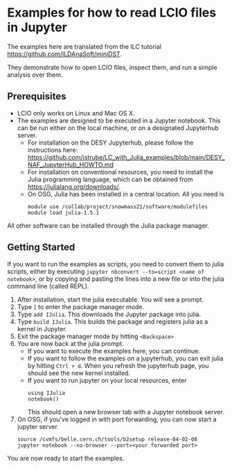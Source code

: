 # Examples for how to read LCIO files in Jupyter
The examples here are translated from the ILC tutorial https://github.com/ILDAnaSoft/miniDST.

They demonstrate how to open LCIO files, inspect them, and run a simple analysis over them.

## Prerequisites

- LCIO only works on Linux and Mac OS X.
- The examples are designed to be executed in a Jupyter notebook. This can be run either on the local machine, or on a designated Jupyterhub server.
    - For installation on the DESY Jupyterhub, please follow the instructions here: https://github.com/jstrube/LC_with_Julia_examples/blob/main/DESY_NAF_JupyterHub_HOWTO.md
    - For installation on conventional resources, you need to install the Julia programming language, which can be obtained from https://julialang.org/downloads/.
    - On OSG, Julia has been installed in a central location. All you need is
      ```
      module use /collab/project/snowmass21/software/modulefiles
      module load julia-1.5.1
      ```

All other software can be installed through the Julia package manager.

## Getting Started
If you want to run the examples as scripts, you need to convert them to julia scripts, either by executing `jupyter nbconvert --to=script <name of notebook>`, or by copying and pasting the lines into a new file or into the julia command line (called REPL).

1. After installation, start the julia executable. You will see a prompt.
1. Type `]` to enter the package manager mode.
1. Type `add IJulia`. This downloads the Jupyter package into julia.
1. Type `build IJulia`. This builds the package and registers julia as a kernel in Jupyter.
1. Exit the package manager mode by hitting `<Backspace>`
1. You are now back at the julia prompt.
   - If you want to execute the examples here, you can continue.
   - If you want to follow the examples on a jupyterhub, you can exit julia by hitting `Ctrl + d`. When you refresh the jupyterhub page, you should see the new kernel installed.
   - If you want to run jupyter on your local resources, enter 
     ```
     using IJulia
     notebook()
     ```
      This should open a new browser tab with a Jupyter notebook server.
1. On OSG, if you've logged in with port forwarding, you can now start a jupyter server
   ```
   source /cvmfs/belle.cern.ch/tools/b2setup release-04-02-08
   jupyter notebook --no-browser --port=<your forwarded port>
   ```

You are now ready to start the examples.
